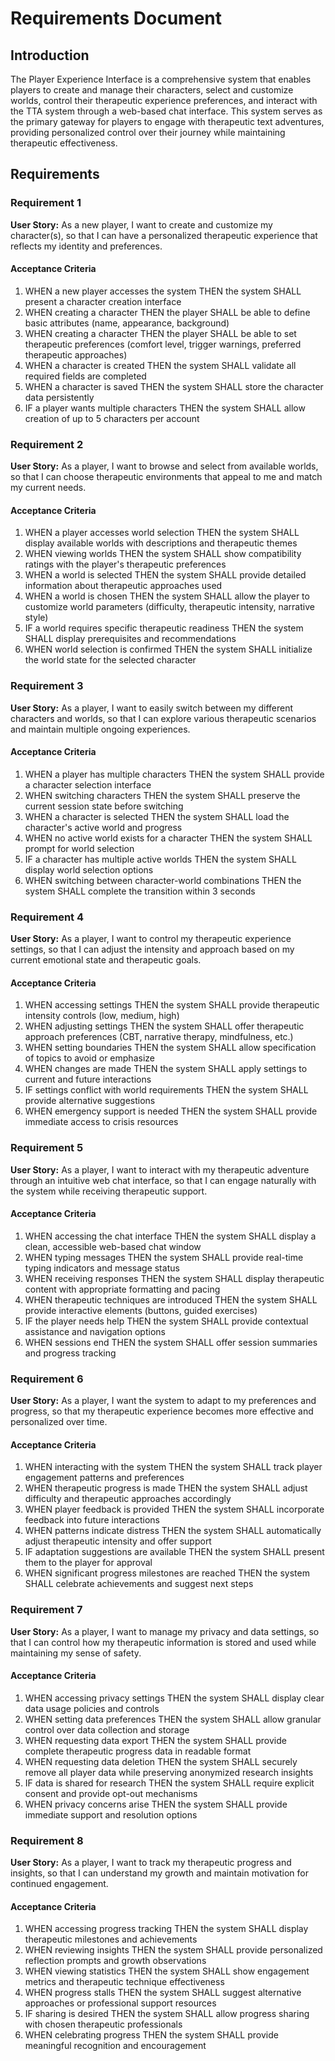 # Requirements Document

## Introduction

The Player Experience Interface is a comprehensive system that enables players to create and manage their characters, select and customize worlds, control their therapeutic experience preferences, and interact with the TTA system through a web-based chat interface. This system serves as the primary gateway for players to engage with therapeutic text adventures, providing personalized control over their journey while maintaining therapeutic effectiveness.

## Requirements

### Requirement 1

**User Story:** As a new player, I want to create and customize my character(s), so that I can have a personalized therapeutic experience that reflects my identity and preferences.

#### Acceptance Criteria

1. WHEN a new player accesses the system THEN the system SHALL present a character creation interface
2. WHEN creating a character THEN the player SHALL be able to define basic attributes (name, appearance, background)
3. WHEN creating a character THEN the player SHALL be able to set therapeutic preferences (comfort level, trigger warnings, preferred therapeutic approaches)
4. WHEN a character is created THEN the system SHALL validate all required fields are completed
5. WHEN a character is saved THEN the system SHALL store the character data persistently
6. IF a player wants multiple characters THEN the system SHALL allow creation of up to 5 characters per account

### Requirement 2

**User Story:** As a player, I want to browse and select from available worlds, so that I can choose therapeutic environments that appeal to me and match my current needs.

#### Acceptance Criteria

1. WHEN a player accesses world selection THEN the system SHALL display available worlds with descriptions and therapeutic themes
2. WHEN viewing worlds THEN the system SHALL show compatibility ratings with the player's therapeutic preferences
3. WHEN a world is selected THEN the system SHALL provide detailed information about therapeutic approaches used
4. WHEN a world is chosen THEN the system SHALL allow the player to customize world parameters (difficulty, therapeutic intensity, narrative style)
5. IF a world requires specific therapeutic readiness THEN the system SHALL display prerequisites and recommendations
6. WHEN world selection is confirmed THEN the system SHALL initialize the world state for the selected character

### Requirement 3

**User Story:** As a player, I want to easily switch between my different characters and worlds, so that I can explore various therapeutic scenarios and maintain multiple ongoing experiences.

#### Acceptance Criteria

1. WHEN a player has multiple characters THEN the system SHALL provide a character selection interface
2. WHEN switching characters THEN the system SHALL preserve the current session state before switching
3. WHEN a character is selected THEN the system SHALL load the character's active world and progress
4. WHEN no active world exists for a character THEN the system SHALL prompt for world selection
5. IF a character has multiple active worlds THEN the system SHALL display world selection options
6. WHEN switching between character-world combinations THEN the system SHALL complete the transition within 3 seconds

### Requirement 4

**User Story:** As a player, I want to control my therapeutic experience settings, so that I can adjust the intensity and approach based on my current emotional state and therapeutic goals.

#### Acceptance Criteria

1. WHEN accessing settings THEN the system SHALL provide therapeutic intensity controls (low, medium, high)
2. WHEN adjusting settings THEN the system SHALL offer therapeutic approach preferences (CBT, narrative therapy, mindfulness, etc.)
3. WHEN setting boundaries THEN the system SHALL allow specification of topics to avoid or emphasize
4. WHEN changes are made THEN the system SHALL apply settings to current and future interactions
5. IF settings conflict with world requirements THEN the system SHALL provide alternative suggestions
6. WHEN emergency support is needed THEN the system SHALL provide immediate access to crisis resources

### Requirement 5

**User Story:** As a player, I want to interact with my therapeutic adventure through an intuitive web chat interface, so that I can engage naturally with the system while receiving therapeutic support.

#### Acceptance Criteria

1. WHEN accessing the chat interface THEN the system SHALL display a clean, accessible web-based chat window
2. WHEN typing messages THEN the system SHALL provide real-time typing indicators and message status
3. WHEN receiving responses THEN the system SHALL display therapeutic content with appropriate formatting and pacing
4. WHEN therapeutic techniques are introduced THEN the system SHALL provide interactive elements (buttons, guided exercises)
5. IF the player needs help THEN the system SHALL provide contextual assistance and navigation options
6. WHEN sessions end THEN the system SHALL offer session summaries and progress tracking

### Requirement 6

**User Story:** As a player, I want the system to adapt to my preferences and progress, so that my therapeutic experience becomes more effective and personalized over time.

#### Acceptance Criteria

1. WHEN interacting with the system THEN the system SHALL track player engagement patterns and preferences
2. WHEN therapeutic progress is made THEN the system SHALL adjust difficulty and therapeutic approaches accordingly
3. WHEN player feedback is provided THEN the system SHALL incorporate feedback into future interactions
4. WHEN patterns indicate distress THEN the system SHALL automatically adjust therapeutic intensity and offer support
5. IF adaptation suggestions are available THEN the system SHALL present them to the player for approval
6. WHEN significant progress milestones are reached THEN the system SHALL celebrate achievements and suggest next steps

### Requirement 7

**User Story:** As a player, I want to manage my privacy and data settings, so that I can control how my therapeutic information is stored and used while maintaining my sense of safety.

#### Acceptance Criteria

1. WHEN accessing privacy settings THEN the system SHALL display clear data usage policies and controls
2. WHEN setting data preferences THEN the system SHALL allow granular control over data collection and storage
3. WHEN requesting data export THEN the system SHALL provide complete therapeutic progress data in readable format
4. WHEN requesting data deletion THEN the system SHALL securely remove all player data while preserving anonymized research insights
5. IF data is shared for research THEN the system SHALL require explicit consent and provide opt-out mechanisms
6. WHEN privacy concerns arise THEN the system SHALL provide immediate support and resolution options

### Requirement 8

**User Story:** As a player, I want to track my therapeutic progress and insights, so that I can understand my growth and maintain motivation for continued engagement.

#### Acceptance Criteria

1. WHEN accessing progress tracking THEN the system SHALL display therapeutic milestones and achievements
2. WHEN reviewing insights THEN the system SHALL provide personalized reflection prompts and growth observations
3. WHEN viewing statistics THEN the system SHALL show engagement metrics and therapeutic technique effectiveness
4. WHEN progress stalls THEN the system SHALL suggest alternative approaches or professional support resources
5. IF sharing is desired THEN the system SHALL allow progress sharing with chosen therapeutic professionals
6. WHEN celebrating progress THEN the system SHALL provide meaningful recognition and encouragement